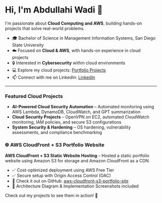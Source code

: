 # Hi, I'm Abdullahi Wadi 👋

I'm passionate about **Cloud Computing and AWS**, building hands-on projects that solve real-world problems.  

- 🎓 Bachelor of Science in Management Information Systems, San Diego State University  
- ☁️ Focused on **Cloud & AWS**, with hands-on experience in cloud projects  
- 🔒 Interested in **Cybersecurity** within cloud environments  
- 💻 Explore my cloud projects: [Portfolio Projects](https://github.com/AbdullahiWadi2025/portfolio)  
- 📫 Connect with me on LinkedIn: [LinkedIn](https://www.linkedin.com/in/abdullahi-wadi)  

---

### Featured Cloud Projects
- **AI-Powered Cloud Security Automation** – Automated monitoring using AWS Lambda, DynamoDB, CloudWatch, and GPT summarization  
- **Cloud Security Projects** – OpenVPN on EC2, automated CloudWatch monitoring, IAM policies, and secure S3 configurations  
- **System Security & Hardening** – OS hardening, vulnerability assessments, and compliance benchmarking  


### 🌐 AWS CloudFront + S3 Portfolio Website

**AWS CloudFront + S3 Static Website Hosting** – Hosted a static portfolio website using Amazon S3 for storage and Amazon CloudFront as a CDN.  
- ✅ Cost-optimized deployment using AWS Free Tier  
- ✅ Secure setup with Origin Access Control (OAC)  
- 🔗 Check it out on GitHub: [aws-cloudfront-s3-portfolio-site](https://github.com/AbdullahiWadi2025/aws-cloudfront-s3-portfolio-site)  
- 📸 Architecture Diagram & Implementation Screenshots included





Check out my projects to see them in action! 🚀
